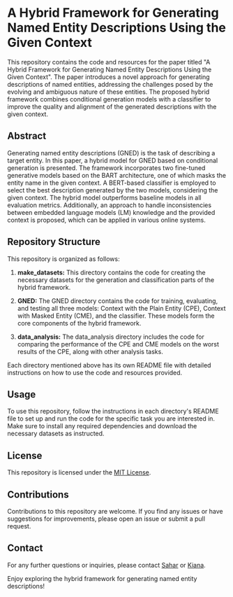 # A Hybrid Framework for Generating Named Entity Descriptions Using the Given Context

This repository contains the code and resources for the paper titled "A Hybrid Framework for Generating Named Entity Descriptions Using the Given Context". The paper introduces a novel approach for generating descriptions of named entities, addressing the challenges posed by the evolving and ambiguous nature of these entities. The proposed hybrid framework combines conditional generation models with a classifier to improve the quality and alignment of the generated descriptions with the given context.

## Abstract
Generating named entity descriptions (GNED) is the task of describing a target entity. In this paper, a hybrid model for GNED based on conditional generation is presented. The framework incorporates two fine-tuned generative models based on the BART architecture, one of which masks the entity name in the given context. A BERT-based classifier is employed to select the best description generated by the two models, considering the given context. The hybrid model outperforms baseline models in all evaluation metrics. Additionally, an approach to handle inconsistencies between embedded language models (LM) knowledge and the provided context is proposed, which can be applied in various online systems.

## Repository Structure
This repository is organized as follows:

1. **make_datasets:** This directory contains the code for creating the necessary datasets for the generation and classification parts of the hybrid framework.

2. **GNED:** The GNED directory contains the code for training, evaluating, and testing all three models: Context with the Plain Entity (CPE), Context with Masked Entity (CME), and the classifier. These models form the core components of the hybrid framework.

3. **data_analysis:** The data_analysis directory includes the code for comparing the performance of the CPE and CME models on the worst results of the CPE, along with other analysis tasks.

Each directory mentioned above has its own README file with detailed instructions on how to use the code and resources provided.

## Usage
To use this repository, follow the instructions in each directory's README file to set up and run the code for the specific task you are interested in. Make sure to install any required dependencies and download the necessary datasets as instructed.

## License
This repository is licensed under the [MIT License](https://github.com/git/git-scm.com/blob/main/MIT-LICENSE.txt).

## Contributions
Contributions to this repository are welcome. If you find any issues or have suggestions for improvements, please open an issue or submit a pull request.

## Contact
For any further questions or inquiries, please contact [Sahar](sahar.rajabi@ut.aci.ir) or [Kiana](kghezelbash@aut.ac.ir).

Enjoy exploring the hybrid framework for generating named entity descriptions!
